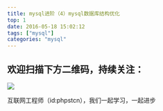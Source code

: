 ```yaml
---
title: mysql进阶（4）mysql数据库结构优化
top: 1
date: 2016-05-18 15:02:12
tags: ["mysql"]
categories: "mysql"
---
```



## 欢迎扫描下方二维码，持续关注：
![](https://ww1.sinaimg.cn/large/a616b9a4gy1g4xzv954a4j20760763yo.jpg)

互联网工程师（id:phpstcn），我们一起学习，一起进步